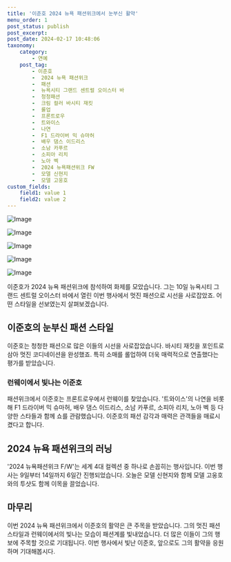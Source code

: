 ```yaml
---
title: '이준호 2024 뉴욕 패션위크에서 눈부신 활약'
menu_order: 1
post_status: publish
post_excerpt: 
post_date: 2024-02-17 10:48:06
taxonomy:
    category:
        - 연예
    post_tag:
        - 이준호
        -  2024 뉴욕 패션위크
        -  패션
        -  뉴욕시티 그랜드 센트럴 오이스터 바
        -  청청패션
        -  크림 컬러 바시티 재킷
        -  롤업
        -  프론트로우
        -  트와이스
        -  나연
        -  F1 드라이버 믹 슈마허
        -  배우 댐스 이드리스
        -  소남 카푸르
        -  소피아 리치
        -  노아 벡
        -  2024 뉴욕패션위크 FW
        -  모델 신현지
        -  모델 고웅호
custom_fields:
    field1: value 1
    field2: value 2
---
```


![Image](https://mimgnews.pstatic.net/image/433/2024/02/11/0000101424_001_20240211112001501.png?type=w540)

![Image](https://ssl.pstatic.net/mimgnews/image/433/2024/02/11/0000101424_002_20240211112001556.png?type=w540)

![Image](https://mimgnews.pstatic.net/image/433/2024/02/11/0000101424_003_20240211112001609.png?type=w540)

![Image](https://ssl.pstatic.net/mimgnews/image/433/2024/02/11/0000101424_004_20240211112001660.png?type=w540)

![Image](https://mimgnews.pstatic.net/image/433/2024/02/11/0000101424_005_20240211112001711.png?type=w540)

이준호가 2024 뉴욕 패션위크에 참석하여 화제를 모았습니다. 그는 10일 뉴욕시티 그랜드 센트럴 오이스터 바에서 열린 이번 행사에서 멋진 패션으로 시선을 사로잡았죠. 어떤 스타일을 선보였는지 살펴보겠습니다.
## 이준호의 눈부신 패션 스타일
이준호는 청청한 패션으로 많은 이들의 시선을 사로잡았습니다. 바시티 재킷을 포인트로 삼아 멋진 코디네이션을 완성했죠. 특히 소매를 롤업하여 더욱 매력적으로 연출했다는 평가를 받았습니다.
### 런웨이에서 빛나는 이준호
패션위크에서 이준호는 프론트로우에서 런웨이를 찾았습니다. '트와이스'의 나연을 비롯해 F1 드라이버 믹 슈마허, 배우 댐스 이드리스, 소남 카푸르, 소피아 리치, 노아 벡 등 다양한 스타들과 함께 쇼를 관람했습니다. 이준호의 패션 감각과 매력은 관객들을 매료시켰다고 합니다.
## 2024 뉴욕 패션위크의 러닝
'2024 뉴욕패션위크 F/W'는 세계 4대 컬렉션 중 하나로 손꼽히는 행사입니다. 이번 행사는 9일부터 14일까지 6일간 진행되었습니다. 오늘은 모델 신현지와 함께 모델 고웅호와의 투샷도 함께 이목을 끌었습니다.
## 마무리
이번 2024 뉴욕 패션위크에서 이준호의 활약은 큰 주목을 받았습니다. 그의 멋진 패션 스타일과 런웨이에서의 빛나는 모습이 패션계를 빛내었습니다. 더 많은 이들이 그의 행보에 주목할 것으로 기대됩니다. 이번 행사에서 빛난 이준호, 앞으로도 그의 활약을 응원하며 기대해봅시다.
